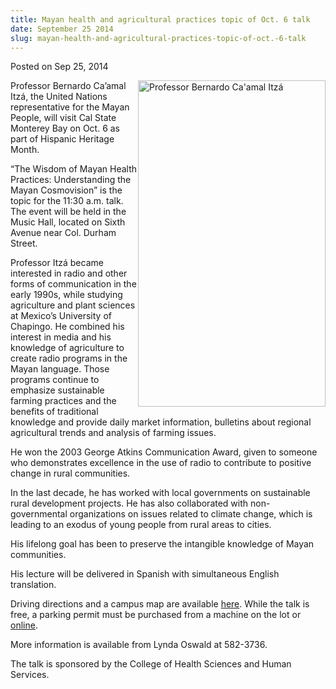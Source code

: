```yaml
---
title: Mayan health and agricultural practices topic of Oct. 6 talk
date: September 25 2014
slug: mayan-health-and-agricultural-practices-topic-of-oct.-6-talk
---
```


    

<span class="date">Posted on Sep 25, 2014 </span>

<p><img alt="Professor Bernardo Ca&apos;amal Itz&#xE1;" src="https://news.csumb.edu/sites/default/files/65/attachments/news/images/bernardo_itza_for_web.jpg" style="width:300px; height:522px; float:right">Professor Bernardo
Ca&#x2019;amal Itz&#xE1;, the United Nations representative for the Mayan
People, will visit Cal State Monterey Bay on Oct. 6 as part of
Hispanic Heritage Month.</img></p>
<p>&#x201C;The Wisdom of Mayan Health Practices: Understanding the Mayan
Cosmovision&#x201D; is the topic for the 11:30 a.m. talk. The event will
be held in the Music Hall, located on Sixth Avenue near Col. Durham
Street.</p>
<p>Professor Itz&#xE1; became interested in radio and other forms of
communication in the early 1990s, while studying agriculture and
plant sciences at Mexico&#x2019;s University of Chapingo. He combined his
interest in media and his knowledge of agriculture to create radio
programs in the Mayan language. Those programs continue to
emphasize sustainable farming practices and the benefits of
traditional knowledge and provide daily market information,
bulletins about regional agricultural trends and analysis of
farming issues.</p>
<p>He won the 2003 George Atkins Communication Award, given to
someone who demonstrates excellence in the use of radio to
contribute to positive change in rural communities.</p>
<p>In the last decade, he has worked with local governments on
sustainable rural development projects. He has also collaborated
with non-governmental organizations on issues related to climate
change, which is leading to an exodus of young people from rural
areas to cities.</p>
<p>His lifelong goal has been to preserve the intangible knowledge
of Mayan communities.</p>
<p>His lecture will be delivered in Spanish with simultaneous
English translation.</p>
<p>Driving directions and a campus map are available <a href="https://csumb.edu/maps" rel="nofollow">here</a>. While the talk is
free, a parking permit must be purchased from a machine on the lot
or <a href="https://parking.csumb.edu/buy-permit" rel="nofollow">online</a>.</p>
<p>More information is available from Lynda Oswald at 582-3736.</p>
<p>The talk is sponsored by the College of Health Sciences and
Human Services.</p>
<p>&#xA0;</p>
<p><br>
&#xA0;</br></p>

 

 

